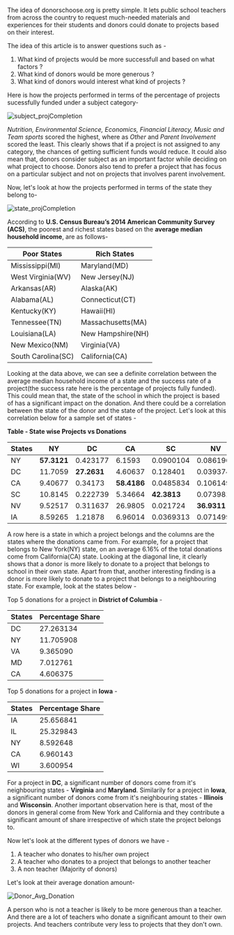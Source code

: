 
The idea of donorschoose.org is pretty simple. It lets public school teachers from across the country to request much-needed materials 
and experiences for their students and donors could donate to projects based on their interest.

The idea of this article is to answer questions such as - <br>
1) What kind of projects would be more successfull and based on what factors ?<br>
2) What kind of donors would be more generous ?<br>
3) What kind of donors would interest what kind of projects ?<br>

Here is how the projects performed in terms of the percentage of projects sucessfully funded under a subject category-

![subject_projCompletion](https://raw.githubusercontent.com/maneeshj/data-science-intensive/master/Donor-Choose-Project/Images/subject_projCompletion.png)

*Nutrition, Environmental Science, Economics, Financial Literacy, Music and Team sports* scored the highest, where as *Other* and *Parent Involvement* scored the least. This clearly shows that if a project is not assigned to any category, the chances of getting sufficient funds would reduce. It could also mean that, donors consider subject as an important factor while deciding on what project to choose. Donors also tend to prefer a project that has focus on a particular subject and not on projects that involves parent involvement. 

Now, let's look at how the projects performed in terms of the state they belong to-

![state_projCompletion](https://raw.githubusercontent.com/maneeshj/data-science-intensive/master/Donor-Choose-Project/Images/state_projCompletion.png)

According to **U.S. Census Bureau’s 2014 American Community Survey (ACS)**, the poorest and richest states based on the **average median household income**, are as follows-

Poor States | Rich States
------------ | -------------
Mississippi(MI) | Maryland(MD)
West Virginia(WV) | New Jersey(NJ)
Arkansas(AR) | Alaska(AK)
Alabama(AL) | Connecticut(CT)
Kentucky(KY) | Hawaii(HI)
Tennessee(TN) | Massachusetts(MA)
Louisiana(LA) | New Hampshire(NH)
New Mexico(NM) | Virginia(VA)
South Carolina(SC) | California(CA)

Looking at the data above, we can see a definite correlation between the average median household income of a state and the success rate of a project(the success rate here is the percentage of projects fully funded). 
This could mean that, the state of the school in which the project is based of has a significant impact on the donation. And there could be a correlation between the state of the donor and the state of the project. Let's look at this correlation below for a sample set of states - 

**Table - State wise Projects vs Donations**

States |  NY   |   DC   |  	CA   |   SC   |  	NV   |   IA
---- | ------ | ------ | ------ | ------ | ----- |  -----
NY | **57.3121** | 0.423177 | 6.1593 | 0.0900104 | 0.0861968 | 0.161488
DC | 11.7059 | **27.2631** | 4.60637 | 0.128401 | 0.0393744 | 0.275746
CA | 9.40677 | 0.34173 | **58.4186** | 0.0485834 | 0.106149 | 0.0574352
SC | 10.8145 | 0.222739 | 5.34664 | **42.3813** | 0.0739814 | 0.115496
NV | 9.52517 | 0.311637 | 26.9805 | 0.021724 | **36.9311** | 0.0664827
IA | 8.59265 | 1.21878 | 6.96014 | 0.0369313 | 0.071499 | **25.6568**

A row here is a state in which a project belongs and the columns are the states where the donations came from. For example, for a project that belongs to New York(NY) state, on an average 6.16% of the total donations come from California(CA) state. Looking at the diagonal line, it clearly shows that a donor is more likely to donate to a project that belongs to school in their own state.
Apart from that, another interesting finding is a donor is more likely to donate to a project that belongs to a neighbouring state.
For example, look at the states below - 

Top 5 donations for a project in **District of Columbia** - 

States | Percentage Share   
------ | --------
DC  |  27.263134
NY  |  11.705908
VA  |   9.365090
MD  |   7.012761
CA   |  4.606375

Top 5 donations for a project in **Iowa** - 

States | Percentage Share   
------ | --------
IA  |   25.656841
IL  |  25.329843
NY  |  8.592648
CA  |   6.960143
WI  |   3.600954

For a project in **DC**, a significant number of donors come from it's neighbouring states - **Virginia** and **Maryland**.
Similarily for a project in **Iowa**, a significant number of donors come from it's neighbouring states - **Illinois** and **Wisconsin**.
Another important observation here is that, most of the donors in general come from New York and California and they contribute a significant amount of share irrespective of which state the project belongs to.

Now let's look at the different types of donors we have - 
1) A teacher who donates to his/her own project
2) A teacher who donates to a project that belongs to another teacher
3) A non teacher (Majority of donors)

Let's look at their average donation amount-

![Donor_Avg_Donation](https://raw.githubusercontent.com/maneeshj/data-science-intensive/master/Donor-Choose-Project/Images/donor_avg_don_amt.png)

A person who is not a teacher is likely to be more generous than a teacher. And there are a lot of teachers who donate a significant amount to their own projects. And teachers contribute very less to projects that they don't own.
